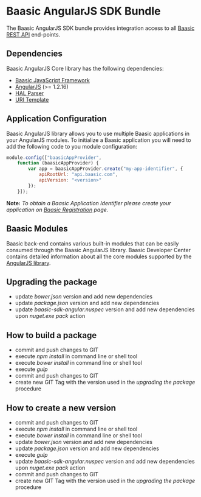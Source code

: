 # Baasic AngularJS SDK Bundle

The Baasic AngularJS SDK bundle provides integration access to all [Baasic REST API](http://dev.baasic.com/api/reference/home) end-points.

## Dependencies

Baasic AngularJS Core library has the following dependencies:

* [Baasic JavaScript Framework](../../../baasic-sdk-javascript)
* [AngularJS](http://www.angularjs.org/) (>= 1.2.16)
* [HAL Parser](../../../angular-hal)
* [URI Template](../../../uritemplate-js)

## Application Configuration

Baasic AngularJS library allows you to use multiple Baasic applications in your AngularJS modules. To initialize a Baasic application you will need to add the following code to you module configuration:

```javascript
module.config(["baasicAppProvider",
    function (baasicAppProvider) {
        var app = baasicAppProvider.create("my-app-identifier", {
            apiRootUrl: "api.baasic.com",
            apiVersion: "<version>"
        });
    }]);
```

**Note:** _To obtain a Baasic Application Identifier please create your application on [Baasic Registration](https://dashboard.baasic.com/register/) page._

## Baasic Modules

Baasic back-end contains various built-in modules that can be easily consumed through the Baasic AngularJS library. Baasic Developer Center contains detailed information about all the core modules supported by the [AngularJS library](http://dev.baasic.com/sdk#AngularJS).

## Upgrading the package

- update _bower.json_ version and add new dependencies
- update _package.json_ version and add new dependencies
- update _baasic-sdk-angular.nuspec_ version and add new dependencies upon _nuget.exe pack_ action

## How to build a package

- commit and push changes to GIT
- execute _npm install_ in command line or shell tool
- execute _bower install_ in command line or shell tool
- execute _gulp_
- commit and push changes to GIT
- create new GIT Tag with the version used in the _upgrading the package_ procedure

## How to create a new version

- commit and push changes to GIT
- execute _npm install_ in command line or shell tool
- execute _bower install_ in command line or shell tool
- update _bower.json_ version and add new dependencies
- update _package.json_ version and add new dependencies
- execute _gulp_
- update _baasic-sdk-angular.nuspec_ version and add new dependencies upon _nuget.exe pack_ action
- commit and push changes to GIT
- create new GIT Tag with the version used in the _upgrading the package_ procedure
